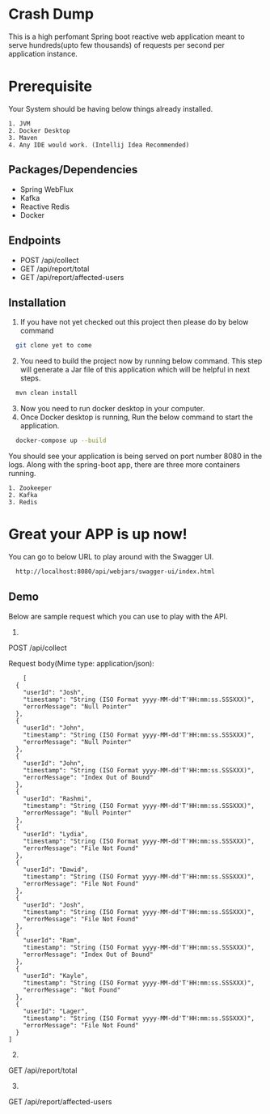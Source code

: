 
# Crash Dump

This is a high perfomant Spring boot reactive web application meant to serve hundreds(upto few thousands) of requests per second per application instance.

# Prerequisite
Your System should be having below things already installed.

    1. JVM
    2. Docker Desktop
    3. Maven
    4. Any IDE would work. (Intellij Idea Recommended)



## Packages/Dependencies

- Spring WebFlux
- Kafka
- Reactive Redis
- Docker

## Endpoints

- POST /api/collect
- GET  /api/report/total
- GET  /api/report/affected-users
## Installation

1. If you have not yet checked out this project then please do by below command

```bash
  git clone yet to come
```
2. You need to build the project now by running below command. This step will generate a Jar file of this application which will be helpful in next steps.
```bash
  mvn clean install
```
3. Now you need to run docker desktop in your computer.
4. Once Docker desktop is running, Run the below command to start the application.

```bash
  docker-compose up --build
```

You should see your application is being served on port number 8080 in the logs. Along with the spring-boot app, there are three more containers running.

    1. Zookeeper
    2. Kafka
    3. Redis

# Great your APP is up now!
You can go to below URL to play around with the Swagger UI.
```bash
  http://localhost:8080/api/webjars/swagger-ui/index.html
```
## Demo

Below are sample request which you can use to play with the API.

1.
POST /api/collect

Request body(Mime type: application/json):
```
    [
  {
    "userId": "Josh",
    "timestamp": "String (ISO Format yyyy-MM-dd'T'HH:mm:ss.SSSXXX)",
    "errorMessage": "Null Pointer"
  },
  {
    "userId": "John",
    "timestamp": "String (ISO Format yyyy-MM-dd'T'HH:mm:ss.SSSXXX)",
    "errorMessage": "Null Pointer"
  },
  {
    "userId": "John",
    "timestamp": "String (ISO Format yyyy-MM-dd'T'HH:mm:ss.SSSXXX)",
    "errorMessage": "Index Out of Bound"
  },
  {
    "userId": "Rashmi",
    "timestamp": "String (ISO Format yyyy-MM-dd'T'HH:mm:ss.SSSXXX)",
    "errorMessage": "Null Pointer"
  },
  {
    "userId": "Lydia",
    "timestamp": "String (ISO Format yyyy-MM-dd'T'HH:mm:ss.SSSXXX)",
    "errorMessage": "File Not Found"
  },
  {
    "userId": "Dawid",
    "timestamp": "String (ISO Format yyyy-MM-dd'T'HH:mm:ss.SSSXXX)",
    "errorMessage": "File Not Found"
  },
  {
    "userId": "Josh",
    "timestamp": "String (ISO Format yyyy-MM-dd'T'HH:mm:ss.SSSXXX)",
    "errorMessage": "File Not Found"
  },
  {
    "userId": "Ram",
    "timestamp": "String (ISO Format yyyy-MM-dd'T'HH:mm:ss.SSSXXX)",
    "errorMessage": "Index Out of Bound"
  },
  {
    "userId": "Kayle",
    "timestamp": "String (ISO Format yyyy-MM-dd'T'HH:mm:ss.SSSXXX)",
    "errorMessage": "Not Found"
  },
  {
    "userId": "Lager",
    "timestamp": "String (ISO Format yyyy-MM-dd'T'HH:mm:ss.SSSXXX)",
    "errorMessage": "File Not Found"
  }
]
```

2.

GET /api/report/total

3.
GET /api/report/affected-users